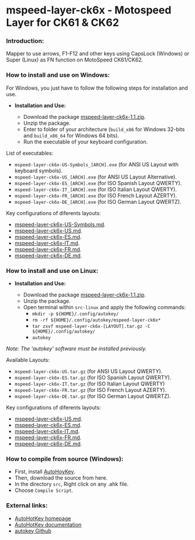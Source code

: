 mspeed-layer-ck6x - Motospeed Layer for CK61 & CK62
===================================================

### Introduction:

Mapper to use arrows, F1-F12 and other keys using CapsLock (Windows) or Super (Linux) as FN function on MotoSpeed CK61/CK62.

### How to install and use on Windows:

For Windows, you just have to follow the following steps for installation and use.

* **Installation and Use:**
  
  * Download the package [mspeed-layer-ck6x-1.1.zip](https://github.com/asdo92/mspeed-layer-ck6x/releases/download/v1.1/mspeed-layer-ck6x-1.1.zip).
  * Unzip the package.
  * Enter to folder of your architecture (`build_x86` for Windows 32-bits and `build_x86_64` for Windows 64 bits).
  * Run the executable of your keyboard configuration.

List of executables:

- `mspeed-layer-ck6x-US-Symbols_[ARCH].exe` (for ANSI US Layout with keyboard symbols).
- `mspeed-layer-ck6x-US_[ARCH].exe` (for ANSI US Layout Alternative).
- `mspeed-layer-ck6x-ES_[ARCH].exe` (for ISO Spanish Layout QWERTY).
- `mspeed-layer-ck6x-IT_[ARCH].exe` (for ISO Italian Layout QWERTY).
- `mspeed-layer-ck6x-FR_[ARCH].exe` (for ISO French Layout AZERTY).
- `mspeed-layer-ck6x-DE_[ARCH].exe` (for ISO German Layout QWERTZ).

Key configurations of diferents layouts:

- [mspeed-layer-ck6x-US-Symbols.md](https://github.com/asdo92/mspeed-layer-ck6x/blob/master/src/doc/mspeed-layer-ck6x-US-Symbols.md).
- [mspeed-layer-ck6x-US.md](https://github.com/asdo92/mspeed-layer-ck6x/blob/master/src/doc/mspeed-layer-ck6x-US.md).
- [mspeed-layer-ck6x-ES.md](https://github.com/asdo92/mspeed-layer-ck6x/blob/master/src/doc/mspeed-layer-ck6x-ES.md).
- [mspeed-layer-ck6x-IT.md](https://github.com/asdo92/mspeed-layer-ck6x/blob/master/src/doc/mspeed-layer-ck6x-IT.md).
- [mspeed-layer-ck6x-FR.md](https://github.com/asdo92/mspeed-layer-ck6x/blob/master/src/doc/mspeed-layer-ck6x-FR.md).
- [mspeed-layer-ck6x-DE.md](https://github.com/asdo92/mspeed-layer-ck6x/blob/master/src/doc/mspeed-layer-ck6x-DE.md).

### How to install and use on Linux:

* **Installation and Use:**
  
  * Download the package [mspeed-layer-ck6x-1.1.zip](https://github.com/asdo92/mspeed-layer-ck6x/releases/download/v1.1/mspeed-layer-ck6x-1.1.zip).
  * Unzip the package.
  * Open terminal within `src-linux` and apply the following commands:
    * `mkdir -p ${HOME}/.config/autokey/`
    * `rm -rf ${HOME}/.config/autokey/mspeed-layer-ck6x*`
    * `tar zxvf mspeed-layer-ck6x-[LAYOUT].tar.gz -C ${HOME}/.config/autokey/`
    * `autokey`

_Note: The 'autokey' software must be installed previously._

Available Layouts:

- `mspeed-layer-ck6x-US.tar.gz` (for ANSI US Layout QWERTY).
- `mspeed-layer-ck6x-ES.tar.gz` (for ISO Spanish Layout QWERTY).
- `mspeed-layer-ck6x-IT.tar.gz` (for ISO Italian Layout QWERTY)
- `mspeed-layer-ck6x-FR.tar.gz` (for ISO French Layout AZERTY).
- `mspeed-layer-ck6x-DE.tar.gz` (for ISO German Layout QWERTZ).

Key configurations of diferents layouts:

- [mspeed-layer-ck6x-US.md](https://github.com/asdo92/mspeed-layer-ck6x/blob/master/src-linux/doc/mspeed-layer-ck6x-US.md).
- [mspeed-layer-ck6x-ES.md](https://github.com/asdo92/mspeed-layer-ck6x/blob/master/src-linux/doc/mspeed-layer-ck6x-ES.md).
- [mspeed-layer-ck6x-IT.md](https://github.com/asdo92/mspeed-layer-ck6x/blob/master/src-linux/doc/mspeed-layer-ck6x-IT.md).
- [mspeed-layer-ck6x-FR.md](https://github.com/asdo92/mspeed-layer-ck6x/blob/master/src-linux/doc/mspeed-layer-ck6x-FR.md).
- [mspeed-layer-ck6x-DE.md](https://github.com/asdo92/mspeed-layer-ck6x/blob/master/src-linux/doc/mspeed-layer-ck6x-DE.md).

### How to compile from source (Windows):

* First, install [AutoHoyKey](https://www.autohotkey.com/).
* Then, download the source from here.
* In the directory `src`, Right click on any .ahk file.
* Choose `Compile Script`.

### External links:

* [AutoHotKey homepage](https://www.autohotkey.com/)
* [AutoHotKey documentation](https://www.autohotkey.com/docs/AutoHotkey.htm)
* [autokey Github](https://github.com/autokey/autokey)
